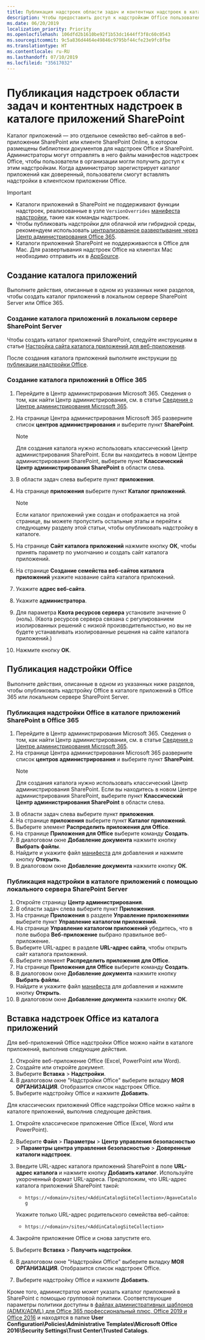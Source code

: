 ```yaml
---
title: Публикация надстроек области задач и контентных надстроек в каталоге приложений SharePoint
description: Чтобы предоставить доступ к надстройкам Office пользователям в организации, администраторы могут отправлять файлы манифестов надстроек Office в соответствующий каталог приложений.
ms.date: 06/20/2019
localization_priority: Priority
ms.openlocfilehash: 106dfd2b1610be92f1b53dc1644ff3f8c60c0543
ms.sourcegitcommit: 9c5a836d4464e49846c9795bf44cfe23e9fc8fbe
ms.translationtype: HT
ms.contentlocale: ru-RU
ms.lasthandoff: 07/10/2019
ms.locfileid: "35617032"
---
```

# <a name="publish-task-pane-and-content-add-ins-to-a-sharepoint-app-catalog"></a>Публикация надстроек области задач и контентных надстроек в каталоге приложений SharePoint

Каталог приложений — это отдельное семейство веб-сайтов в веб-приложении SharePoint или клиенте SharePoint Online, в котором размещены библиотеки документов для надстроек Office и SharePoint. Администраторы могут отправлять в него файлы манифестов надстроек Office, чтобы пользователи в организации могли получить доступ к этим надстройкам. Когда администратор зарегистрирует каталог приложений как доверенный, пользователи смогут вставлять надстройки в клиентском приложении Office.

> [!IMPORTANT]
> - Каталоги приложений в SharePoint не поддерживают функции надстроек, реализованные в узле `VersionOverrides` [манифеста надстройки](../develop/add-in-manifests.md), такие как команды надстроек.
> - Чтобы публиковать надстройки для облачной или гибридной среды, рекомендуем использовать [централизованное развертывание через Центр администрирования Office 365](../publish/centralized-deployment.md).
> - Каталоги приложений SharePoint не поддерживаются в Office для Mac. Для развертывания надстроек Office на клиентах Mac необходимо отправить их в [AppSource](/office/dev/store/submit-to-the-office-store).

## <a name="create-an-app-catalog"></a>Создание каталога приложений

Выполните действия, описанные в одном из указанных ниже разделов, чтобы создать каталог приложений в локальном сервере SharePoint Server или Office 365.

### <a name="to-create-an-app-catalog-for-on-premises-sharepoint-server"></a>Создание каталога приложений в локальном сервере SharePoint Server

Чтобы создать каталог приложений SharePoint, следуйте инструкциям в статье [Настройка сайта каталога приложений для веб-приложения](/sharepoint/administration/manage-the-app-catalog).

После создания каталога приложений выполните инструкции [по публикации надстройки Office](#publish-an-office-add-in).

### <a name="to-create-an-app-catalog-on-office-365"></a>Создание каталога приложений в Office 365

1. Перейдите в Центр администрирования Microsoft 365. Сведения о том, как найти Центр администрирования, см. в статье [Сведения о Центре администрирования Microsoft 365](/office365/admin/admin-overview/about-the-admin-center).

2. На странице Центра администрирования Microsoft 365 разверните список **центров администрирования** и выберите пункт **SharePoint**.

    > [!NOTE]
    > Для создания каталога нужно использовать классический Центр администрирования SharePoint. Если вы находитесь в новом Центре администрирования SharePoint, выберите пункт **Классический Центр администрирования SharePoint** в области слева.

3. В области задач слева выберите пункт **приложения**.

4. На странице **приложения** выберите пункт **Каталог приложений**.
    > [!NOTE]
    > Если каталог приложений уже создан и отображается на этой странице, вы можете пропустить остальные этапы и перейти к следующему разделу этой статьи, чтобы опубликовать надстройку в каталоге.

5. На странице **Сайт каталога приложений** нажмите кнопку **ОК**, чтобы принять параметр по умолчанию и создать сайт каталога приложений.

6. На странице **Создание семейства веб-сайтов каталога приложений** укажите название сайта каталога приложений.

7. Укажите **адрес веб-сайта**.

8. Укажите **администратора**.

9. Для параметра **Квота ресурсов сервера** установите значение 0 (ноль). (Квота ресурсов сервера связана с регулированием изолированных решений с низкой производительностью, но вы не будете устанавливать изолированные решения на сайте каталога приложений.)

10. Нажмите кнопку **OK**.

## <a name="publish-an-office-add-in"></a>Публикация надстройки Office

Выполните действия, описанные в одном из указанных ниже разделов, чтобы опубликовать надстройку Office в каталоге приложений в Office 365 или локальном сервере SharePoint Server.

### <a name="to-publish-an-office-add-in-to-a-sharepoint-app-catalog-on-office-365"></a>Публикация надстройки Office в каталоге приложений SharePoint в Office 365

1. Перейдите в Центр администрирования Microsoft 365. Сведения о том, как найти Центр администрирования, см. в статье [Сведения о Центре администрирования Microsoft 365](/office365/admin/admin-overview/about-the-admin-center).
2. На странице Центра администрирования Microsoft 365 разверните список **центров администрирования** и выберите пункт **SharePoint**.
    > [!NOTE]
    > Для создания каталога нужно использовать классический Центр администрирования SharePoint. Если вы находитесь в новом Центре администрирования SharePoint, выберите пункт **Классический Центр администрирования SharePoint** в области слева.
3. В области задач слева выберите пункт **приложения**.
4. На странице **приложения** выберите пункт **Каталог приложений**.
5. Выберите элемент **Распределить приложения для Office**.
6. На странице **Приложения для Office** выберите команду **Создать**.
7. В диалоговом окне **Добавление документа** нажмите кнопку **Выбрать файлы**.
8. Найдите и укажите файл [манифеста](../develop/add-in-manifests.md) для добавления и нажмите кнопку **Открыть**.
9. В диалоговом окне **Добавление документа** нажмите кнопку **ОК**.

### <a name="to-publish-an-add-in-to-an-app-catalog-with-on-premises-sharepoint-server"></a>Публикация надстройки в каталоге приложений с помощью локального сервера SharePoint Server

1. Откройте страницу **Центр администрирования**.
2. В области задач слева выберите пункт **Приложения**.
3. На странице **Приложения** в разделе **Управление приложениями** выберите пункт **Управление каталогом приложений**.
4. На странице **Управление каталогом приложений** убедитесь, что в поле выбора **Веб-приложение** выбрано правильное веб-приложение.
5. Выберите URL-адрес в разделе **URL-адрес сайта**, чтобы открыть сайт каталога приложений.
6. Выберите элемент **Распределить приложения для Office**.
7. На странице **Приложения для Office** выберите команду **Создать**.
8. В диалоговом окне **Добавление документа** нажмите кнопку **Выбрать файлы**.
9. Найдите и укажите файл [манифеста](../develop/add-in-manifests.md) для добавления и нажмите кнопку **Открыть**.
10. В диалоговом окне **Добавление документа** нажмите кнопку **ОК**.

## <a name="insert-office-add-ins-from-the-app-catalog"></a>Вставка надстроек Office из каталога приложений

Для веб-приложений Office надстройки Office можно найти в каталоге приложений, выполнив следующие действия.

1. Откройте веб-приложение Office (Excel, PowerPoint или Word).
2. Создайте или откройте документ.
3. Выберите **Вставка** > **Надстройки**.
4. В диалоговом окне "Надстройки Office" выберите вкладку **МОЯ ОРГАНИЗАЦИЯ**. Отобразится список надстроек Office.
5. Выберите надстройку Office и нажмите **Добавить**.

Для классических приложений Office надстройки Office можно найти в каталоге приложений, выполнив следующие действия.

1. Откройте классическое приложение Office (Excel, Word или PowerPoint).
2. Выберите **Файл** > **Параметры** > **Центр управления безопасностью** > **Параметры центра управления безопасностью** > **Доверенные каталоги надстроек**.
3. Введите URL-адрес каталога приложений SharePoint в поле **URL-адрес каталога** и нажмите кнопку **Добавить каталог**.
    Используйте укороченный формат URL-адреса. Предположим, что URL-адрес каталога приложений SharePoint такой:
    - `https://<domain>/sites/<AddinCatalogSiteCollection>/AgaveCatalog`
    
    Укажите только URL-адрес родительского семейства веб-сайтов:
    - `https://<domain>/sites/<AddinCatalogSiteCollection>`
4. Закройте приложение Office и снова запустите его. 
5. Выберите **Вставка** > **Получить надстройки**.
4. В диалоговом окне "Надстройки Office" выберите вкладку **МОЯ ОРГАНИЗАЦИЯ**. Отобразится список надстроек Office.
5. Выберите надстройку Office и нажмите **Добавить**.

Кроме того, администратор может указать каталог приложений в SharePoint с помощью групповой политики. Соответствующие параметры политики доступны в [файлах административных шаблонов (ADMX/ADML) для Office 365 профессиональный плюс, Office 2019 и Office 2016](https://www.microsoft.com/download/details.aspx?id=49030) и находятся в папке **User Configuration\Policies\Administrative Templates\Microsoft Office 2016\Security Settings\Trust Center\Trusted Catalogs**.
